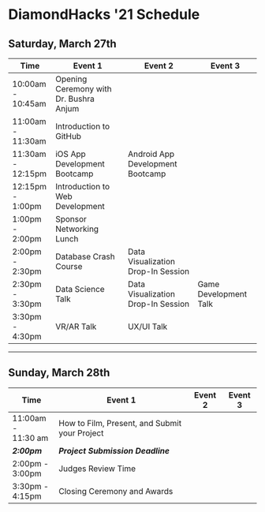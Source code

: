 # DiamondHacks '21 Schedule
## Saturday, March 27th
|      **Time**      | **Event 1** | **Event 2** |**Event 3**|
|----------|-------------|-------------|-----------|
|10:00am -</br> 10:45am|Opening Ceremony with Dr. Bushra Anjum|||
|11:00am -</br> 11:30am|Introduction to GitHub|||
|11:30am -</br> 12:15pm|iOS App Development Bootcamp|Android App Development Bootcamp||
|12:15pm -</br> 1:00pm|Introduction to Web Development|||
|1:00pm -</br> 2:00pm|Sponsor Networking Lunch|||
|2:00pm -</br> 2:30pm|Database Crash Course|Data Visualization Drop-In Session||
|2:30pm -</br> 3:30pm|Data Science Talk|Data Visualization Drop-In Session|Game Development Talk|
|3:30pm -</br> 4:30pm|VR/AR Talk|UX/UI Talk||
---
## Sunday, March 28th
| **Time** | **Event 1** | **Event 2** |**Event 3**|
|----------|-------------|-------------|-----------|
|11:00am -</br> 11:30 am|How to Film, Present, and Submit your Project|||
|***2:00pm***|***Project Submission Deadline***|
|2:00pm -</br> 3:00pm|Judges Review Time|||
|3:30pm -</br> 4:15pm|Closing Ceremony and Awards|||

